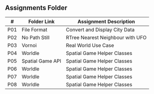 
##  Assignments Folder

|   #   | Folder Link   | Assignment Description              |  
| :---: | -----------   | --------------------------------    |
|   P01 | File Format   |  Convert and Display City Data      |
|   P02 | No Path Still | RTree Nearest Neighbour with UFO    |
|   P03 | Vornoi        | Real World Use Case                 |
|   P04 | Worldle      |  Spatial Game Helper Classes                |
|   P05 | Spatial Game API     |  Spatial Game Helper Classes         
|   P06 | Worldle      |  Spatial Game Helper Classes         
|   P07 | Worldle      |  Spatial Game Helper Classes         
|   P08 | Worldle      |  Spatial Game Helper Classes         
